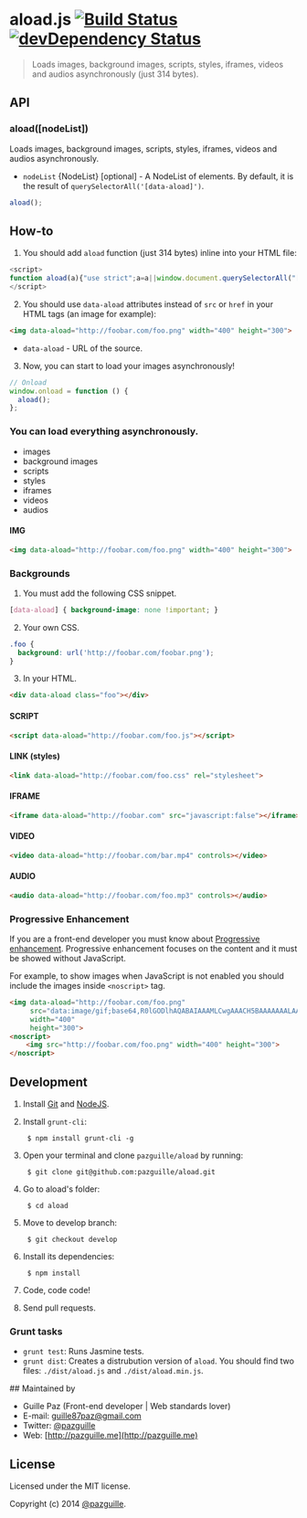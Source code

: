 # aload.js [![Build Status](https://secure.travis-ci.org/pazguille/aload.png)](http://travis-ci.org/pazguille/aload) [![devDependency Status](https://david-dm.org/pazguille/aload/dev-status.png)](https://david-dm.org/pazguille/aload#info=devDependencies)

> Loads images, background images, scripts, styles, iframes, videos and audios asynchronously (just 314 bytes).

## API
### aload([nodeList])
Loads images, background images, scripts, styles, iframes, videos and audios asynchronously.
- `nodeList` {NodeList} [optional] - A NodeList of elements. By default, it is the result of `querySelectorAll('[data-aload]')`.

```js
aload();
```

## How-to

1. You should add `aload` function (just 314 bytes) inline into your HTML file:

```js
<script>
function aload(a){"use strict";a=a||window.document.querySelectorAll("[data-aload]"),void 0===a.length&&(a=[a]);var b,c=0,d=a.length;for(c;d>c;c+=1)b=a[c],b["LINK"!==b.tagName?"src":"href"]=b.getAttribute("data-aload"),b.removeAttribute("data-aload");return a}
</script>
```

2. You should use `data-aload` attributes instead of `src` or `href` in your HTML tags (an image for example):

```html
<img data-aload="http://foobar.com/foo.png" width="400" height="300">
```
- `data-aload` - URL of the source.

3. Now, you can start to load your images asynchronously!

```js
// Onload
window.onload = function () {
  aload();
};
```

### You can load everything asynchronously.

- images
- background images
- scripts
- styles
- iframes
- videos
- audios

#### IMG
```html
<img data-aload="http://foobar.com/foo.png" width="400" height="300">
```
### Backgrounds

1. You must add the following CSS snippet.

```css
[data-aload] { background-image: none !important; }
```

2. Your own CSS.

```css
.foo {
  background: url('http://foobar.com/foobar.png');
}
```

3. In your HTML.

```html
<div data-aload class="foo"></div>
```

#### SCRIPT
```html
<script data-aload="http://foobar.com/foo.js"></script>
```

#### LINK (styles)
```html
<link data-aload="http://foobar.com/foo.css" rel="stylesheet">
```

#### IFRAME
```html
<iframe data-aload="http://foobar.com" src="javascript:false"></iframe>
```

#### VIDEO
```html
<video data-aload="http://foobar.com/bar.mp4" controls></video>
```

#### AUDIO
```html
<audio data-aload="http://foobar.com/foo.mp3" controls></audio>
```

### Progressive Enhancement
If you are a front-end developer you must know about [Progressive enhancement]('http://alistapart.com/article/understandingprogressiveenhancement').
Progressive enhancement focuses on the content and it must be showed without JavaScript.

For example, to show images when JavaScript is not enabled you should include the images inside `<noscript>` tag.
```html
<img data-aload="http://foobar.com/foo.png"
     src="data:image/gif;base64,R0lGODlhAQABAIAAAMLCwgAAACH5BAAAAAAALAAAAAABAAEAAAICRAEAOw=="
     width="400"
     height="300">
<noscript>
    <img src="http://foobar.com/foo.png" width="400" height="300">
</noscript>
```

## Development
1. Install [Git](http://git-scm.com/) and [NodeJS](http://nodejs.org/).

2. Install `grunt-cli`:

        $ npm install grunt-cli -g

3. Open your terminal and clone `pazguille/aload` by running:

        $ git clone git@github.com:pazguille/aload.git

4. Go to aload's folder:

        $ cd aload

5. Move to develop branch:

        $ git checkout develop

6. Install its dependencies:

        $ npm install

7. Code, code code!

8. Send pull requests.

### Grunt tasks
- `grunt test`: Runs Jasmine tests.
- `grunt dist`: Creates a distrubution version of `aload`. You should find two files: `./dist/aload.js` and `./dist/aload.min.js`.

## Maintained by
- Guille Paz (Front-end developer | Web standards lover)
- E-mail: [guille87paz@gmail.com](mailto:guille87paz@gmail.com)
- Twitter: [@pazguille](http://twitter.com/pazguille)
- Web: [http://pazguille.me](http://pazguille.me)

## License
Licensed under the MIT license.

Copyright (c) 2014 [@pazguille](http://twitter.com/pazguille).
